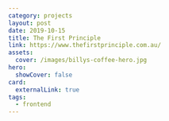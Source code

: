 ```yaml
---
category: projects
layout: post
date: 2019-10-15
title: The First Principle
link: https://www.thefirstprinciple.com.au/
assets:
  cover: /images/billys-coffee-hero.jpg
hero:
  showCover: false
card:
  externalLink: true
tags:
  - frontend
---
```


<Media src="/images/billys-coffee-hero.jpg" />

<PostButton link="https://billyscoffeecairns.com.au/" label="Visit Billy's Coffee" />

<script>
import Media from "../../src/components/Media";
import PostButton from "../../src/components/PostButton";
export default {
  components: {
    Media,
    PostButton
  }
}
</script>
